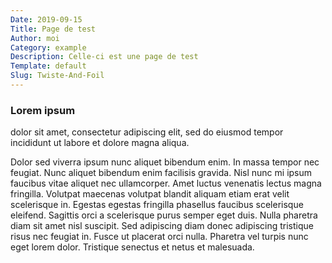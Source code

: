 ```yaml
---
Date: 2019-09-15
Title: Page de test
Author: moi
Category: example
Description: Celle-ci est une page de test
Template: default
Slug: Twiste-And-Foil
---
```


### Lorem ipsum 

dolor sit amet, consectetur adipiscing elit, sed do eiusmod tempor incididunt ut labore et dolore magna aliqua. 


Dolor sed viverra ipsum nunc aliquet bibendum enim. In massa tempor nec feugiat. Nunc aliquet bibendum enim facilisis gravida. 
Nisl nunc mi ipsum faucibus vitae aliquet nec ullamcorper. Amet luctus venenatis lectus magna fringilla. 
Volutpat maecenas volutpat blandit aliquam etiam erat velit scelerisque in. Egestas egestas fringilla phasellus faucibus scelerisque eleifend. Sagittis orci a scelerisque purus semper eget duis. Nulla pharetra diam sit amet nisl suscipit. Sed adipiscing diam donec adipiscing tristique risus nec feugiat in. Fusce ut placerat orci nulla. Pharetra vel turpis nunc eget lorem dolor. Tristique senectus et netus et malesuada.
